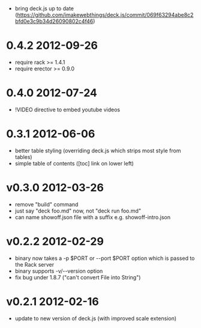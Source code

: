 #
* bring deck.js up to date (https://github.com/imakewebthings/deck.js/commit/069f63294abe8c2bfd0e3c9b34d26090802c4f46)


# 0.4.2 2012-09-26
* require rack >= 1.4.1
* require erector >= 0.9.0

# 0.4.0 2012-07-24
* !VIDEO directive to embed youtube videos

# 0.3.1 2012-06-06
* better table styling (overriding deck.js which strips most style from tables)
* simple table of contents ([toc] link on lower left)

# v0.3.0 2012-03-26
* remove "build" command
* just say "deck foo.md" now, not "deck run foo.md"
* can name showoff.json file with a suffix e.g. showoff-intro.json

# v0.2.2 2012-02-29
* binary now takes a -p $PORT or --port $PORT option which is passed to the Rack server
* binary supports -v/--version option
* fix bug under 1.8.7 ("can't convert File into String")

# v0.2.1 2012-02-16
* update to new version of deck.js (with improved scale extension)

